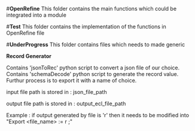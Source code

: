 #**OpenRefine**
This folder contains the main functions which could be integrated into a module

#**Test** 
This folder contains the implementation of the functions in OpenRefine file

#**UnderProgress**
This folder contains files which needs to made generic

**Record Generator**

Contains 'jsonToRec' python script to convert a json file of our choice.
Contains 'schemaDecode' python script to generate the record value. Furthur process is to export it with a name of choice.

input file path is stored in : json_file_path

output file path is stored in : output_ecl_file_path

Example : if output generated by file is 'r' then it needs to be modified into "Export <file_name> := r ;" 
